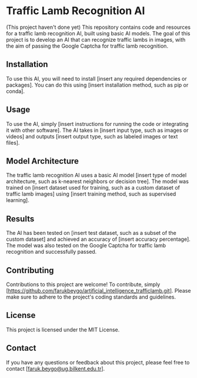 # Traffic Lamb Recognition AI

(This project haven't done yet)
This repository contains code and resources for a traffic lamb recognition AI, built using basic AI models. The goal of this project is to develop an AI that can recognize traffic lambs in images, with the aim of passing the Google Captcha for traffic lamb recognition.

## Installation

To use this AI, you will need to install [insert any required dependencies or packages]. You can do this using [insert installation method, such as pip or conda].

## Usage

To use the AI, simply [insert instructions for running the code or integrating it with other software]. The AI takes in [insert input type, such as images or videos] and outputs [insert output type, such as labeled images or text files].

## Model Architecture

The traffic lamb recognition AI uses a basic AI model [insert type of model architecture, such as k-nearest neighbors or decision tree]. The model was trained on [insert dataset used for training, such as a custom dataset of traffic lamb images] using [insert training method, such as supervised learning].

## Results

The AI has been tested on [insert test dataset, such as a subset of the custom dataset] and achieved an accuracy of [insert accuracy percentage]. The model was also tested on the Google Captcha for traffic lamb recognition and successfully passed.

## Contributing

Contributions to this project are welcome! To contribute, simply [https://github.com/farukbeygo/artificial_intelligence_trafficlamb.git]. Please make sure to adhere to the project's coding standards and guidelines.

## License

This project is licensed under the MIT License.

## Contact

If you have any questions or feedback about this project, please feel free to contact [faruk.beygo@ug.bilkent.edu.tr].
